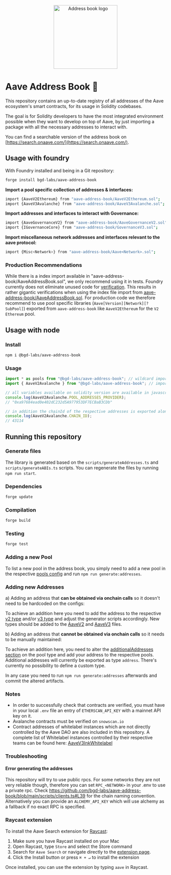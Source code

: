 <p align="center"><img width="200" src="./addressbook_logo.png" alt="Address book logo"></a></p>

# Aave Address Book :book:

This repository contains an up-to-date registry of all addresses of the Aave ecosystem's smart contracts, for its usage in Solidity codebases.

The goal is for Solidity developers to have the most integrated environment possible when they want to develop on top of Aave, by just importing a package with all the necessary addresses to interact with.

You can find a searchable version of the address book on [https://search.onaave.com/](https://search.onaave.com/).

## Usage with foundry

With Foundry installed and being in a Git repository:

```sh
forge install bgd-labs/aave-address-book
```

**Import a pool specific collection of addresses & interfaces:**

```sh
import {AaveV2Ethereum} from "aave-address-book/AaveV2Ethereum.sol";
import {AaveV3Avalanche} from "aave-address-book/AaveV3Avalanche.sol";
```

**Import addresses and interfaces to interact with Governance:**

```sh
import {AaveGovernanceV2} from "aave-address-book/AaveGovernanceV2.sol";
import {IGovernanceCore} from "aave-address-book/GovernanceV3.sol";

```

**Import miscellaneous network addresses and interfaces relevant to the aave protocol:**

```sh
import {Misc<Network>} from "aave-address-book/Aave<Network>.sol";
```

### Production Recommendations

While there is a index import available in "aave-address-book/AaveAddressBook.sol", we only recommend using it in tests.
Foundry currently does not eliminate unused code for [verification](https://github.com/foundry-rs/foundry/issues/2266).
This results in rather gigantic verifications when using the index file import from [aave-address-book/AaveAddressBook.sol](./src/AaveAddressBook.sol).
For production code we therefore recommend to use pool specific libraries (`Aave[Version][Network][?SubPool]`) exported from `aave-address-book` like `AaveV2Ethereum` for the `V2` `Ethereum` pool.

## Usage with node

### Install

```sh
npm i @bgd-labs/aave-address-book
```

### Usage

```js
import * as pools from "@bgd-labs/aave-address-book"; // wildcard import
import { AaveV2Avalanche } from "@bgd-labs/aave-address-book"; // import specific pool

// all variables available on solidity version are available in javascript as well
console.log(AaveV2Avalanche.POOL_ADDRESSES_PROVIDER);
// "0xa97684ead0e402dC232d5A977953DF7ECBaB3CDb"

// in addition the chainId of the respective addresses is exported alongside
console.log(AaveV2Avalanche.CHAIN_ID);
// 43114
```

## Running this repository

### Generate files

The library is generated based on the `scripts/generateAddresses.ts` and `scripts/generateABIs.ts` scripts. You can regenerate the files by running `npm run start`.

### Dependencies

```sh
forge update
```

### Compilation

```sh
forge build
```

### Testing

```sh
forge test
```

### Adding a new Pool

To list a new pool in the address book, you simply need to add a new pool in the respective [pools config](./scripts/configs/<type>/<network>) and run `npm run generate:addresses`.

### Adding new Addresses

a) Adding an address that **can be obtained via onchain calls** so it doesn't need to be hardcoded on the configs:

To achieve an addition here you need to add the address to the respective [v2 type](https://github.com/bgd-labs/aave-address-book/blob/main/scripts/generator_v2.ts#L11) and/or [v3 type](https://github.com/bgd-labs/aave-address-book/blob/main/scripts/generator_v3.ts#L11) and adjust the generator scripts accordingly. New types should be added to the [AaveV2](https://github.com/bgd-labs/aave-address-book/blob/main/src/AaveV2.sol) and [AaveV3](https://github.com/bgd-labs/aave-address-book/blob/main/src/AaveV3.sol) files.

b) Adding an address that **cannot be obtained via onchain calls** so it needs to be manually maintained:

To achieve an addition here, you need to alter the [additionalAddresses section](https://github.com/bgd-labs/aave-address-book/blob/main/scripts/config.ts#L46) on the pool type and add your address to the respective pools. Additional addresses will currently be exported as type `address`. There's currently no possibility to define a custom type.

In any case you need to run `npm run generate:addresses` afterwards and commit the altered artifacts.

### Notes

- In order to successfully check that contracts are verified, you must have in your local `.env` file an entry of `ETHERSCAN_API_KEY` with a mainnet API key on it.
- Avalanche contracts must be verified on `snowscan.io`
- Contract addresses of whitelabel instances which are not directly controlled by the Aave DAO are also included in this repository. A complete list of Whitelabel instances controlled by their respective teams can be found here: [AaveV3InkWhitelabel](src/AaveV3InkWhitelabel.sol)

### Troubleshooting

#### Error generating the addresses

This repository will try to use public rpcs.
For some networks they are not very reliable though, therefore you can set `RPC_<NETWORK>` in your .env to use a private rpc.
Check https://github.com/bgd-labs/aave-address-book/blob/main/scripts/clients.ts#L39 for the chain naming convention.
Alternatively you can provide an `ALCHEMY_API_KEY` which will use alchemy as a fallback if no exact RPC is specified.

### Raycast extension

To install the Aave Search extension for [Raycast](https://www.raycast.com/):
1.	Make sure you have Raycast installed on your Mac
2.	Open Raycast, type `Store` and select the Store command
4.	Search for `Aave Search` or navigate directly to the [extension page](https://www.raycast.com/smbdy/aave-search).
5.	Click the Install button or press `⁠⌘ + ⁠↵` to install the extension

Once installed, you can use the extension by typing `aave` in Raycast.
